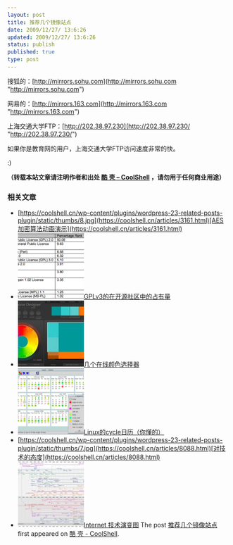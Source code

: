 ```yaml
---
layout: post
title: 推荐几个镜像站点
date: 2009/12/27/ 13:6:26
updated: 2009/12/27/ 13:6:26
status: publish
published: true
type: post
---
```


搜狐的：[http://mirrors.sohu.com](http://mirrors.sohu.com "http://mirrors.sohu.com")


网易的：[http://mirrors.163.com](http://mirrors.163.com "http://mirrors.163.com")


上海交通大学FTP：[http://202.38.97.230](http://202.38.97.230/ "http://202.38.97.230/")


如果你是教育网的用户，上海交通大学FTP访问速度非常的快。


:)



**（转载本站文章请注明作者和出处 [酷 壳 – CoolShell](https://coolshell.cn/) ，请勿用于任何商业用途）**



### 相关文章

* [https://coolshell.cn/wp-content/plugins/wordpress-23-related-posts-plugin/static/thumbs/8.jpg](https://coolshell.cn/articles/3161.html)[AES加密算法动画演示](https://coolshell.cn/articles/3161.html)
* [![GPLv3的在开源社区中的占有量](../wp-content/uploads/2009/07/GPL-1-150x150.png)](https://coolshell.cn/articles/1197.html)[GPLv3的在开源社区中的占有量](https://coolshell.cn/articles/1197.html)
* [![几个在线颜色选择器](../wp-content/uploads/2010/11/Color-Scheme-150x150.jpg)](https://coolshell.cn/articles/3314.html)[几个在线颜色选择器](https://coolshell.cn/articles/3314.html)
* [![Linux的cycle日历（你懂的）](../wp-content/uploads/2011/01/scr1_m-150x150.png)](https://coolshell.cn/articles/3489.html)[Linux的cycle日历（你懂的）](https://coolshell.cn/articles/3489.html)
* [https://coolshell.cn/wp-content/plugins/wordpress-23-related-posts-plugin/static/thumbs/7.jpg](https://coolshell.cn/articles/8088.html)[对技术的态度](https://coolshell.cn/articles/8088.html)
* [![Internet 技术演变图](../wp-content/uploads/2009/07/Internet-150x150.jpg)](https://coolshell.cn/articles/1178.html)[Internet 技术演变图](https://coolshell.cn/articles/1178.html)
The post [推荐几个镜像站点](https://coolshell.cn/articles/2011.html) first appeared on [酷 壳 - CoolShell](https://coolshell.cn).